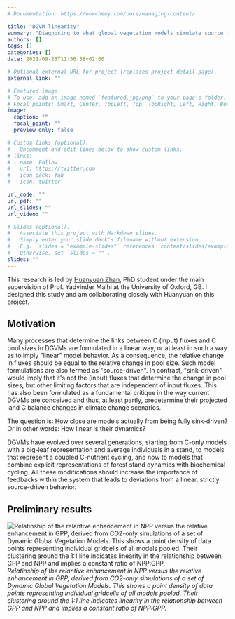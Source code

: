 ```yaml
---
# Documentation: https://wowchemy.com/docs/managing-content/

title: "DGVM linearity"
summary: "Diagnosing to what global vegetation models simulate source (photosynthesis)-driven carbon cycle dynamics."
authors: []
tags: []
categories: []
date: 2021-09-25T11:56:38+02:00

# Optional external URL for project (replaces project detail page).
external_link: ""

# Featured image
# To use, add an image named `featured.jpg/png` to your page's folder.
# Focal points: Smart, Center, TopLeft, Top, TopRight, Left, Right, BottomLeft, Bottom, BottomRight.
image:
  caption: ""
  focal_point: ""
  preview_only: false

# Custom links (optional).
#   Uncomment and edit lines below to show custom links.
# links:
# - name: Follow
#   url: https://twitter.com
#   icon_pack: fab
#   icon: twitter

url_code: ""
url_pdf: ""
url_slides: ""
url_video: ""

# Slides (optional).
#   Associate this project with Markdown slides.
#   Simply enter your slide deck's filename without extension.
#   E.g. `slides = "example-slides"` references `content/slides/example-slides.md`.
#   Otherwise, set `slides = ""`.
slides: ""
---
```


This research is led by [Huanyuan Zhan](https://www.geog.ox.ac.uk/graduate/research/hzhang.html), PhD student under the main supervision of Prof. Yadvinder Malhi at the University of Oxford, GB. I designed this study and am collaborating closely with Huanyuan on this project.

## Motivation 

Many processes that determine the links between C (input) fluxes and C pool sizes in DGVMs are formulated in a linear way, or at least in such a way as to imply "linear" model behavior. As a consequence, the relative change in fluxes should be equal to the relative change in pool size. Such model formulations are also termed as "source-driven". In contrast, "sink-driven" would imply that it's not the (input) fluxes that determine the change in pool sizes, but other limiting factors that are independent of input fluxes. This has also been formulated as a fundamental critique in the way current DGVMs are conceived and thus, at least partly, predetermine their projected land C balance changes in climate change scenarios.

The question is: How close are models actually from being fully sink-driven? Or in other words: How linear is their dynamics?

DGVMs have evolved over several generations, starting from C-only models with a big-leaf representation and average individuals in a stand, to models that represent a coupled C-nutrient cycling, and now to models that combine explicit representations of forest stand dynamics with biochemical cycling. All these modifications should increase the importance of feedbacks within the system that leads to deviations from a linear, strictly source-driven behavior.

## Preliminary results

![Relatinship of the relantive enhancement in NPP versus the relative enhancement in GPP, derived from CO2-only simulations of a set of Dynamic Global Vegetation Models. This shows a point density of data points representing individual gridcells of all models pooled. Their clustering around the 1:1 line indicates linearity in the relationship between GPP and NPP and implies a constant ratio of NPP:GPP.](/img/dgvmlin.png)
*Relatinship of the relantive enhancement in NPP versus the relative enhancement in GPP, derived from CO2-only simulations of a set of Dynamic Global Vegetation Models. This shows a point density of data points representing individual gridcells of all models pooled. Their clustering around the 1:1 line indicates linearity in the relationship between GPP and NPP and implies a constant ratio of NPP:GPP.*
